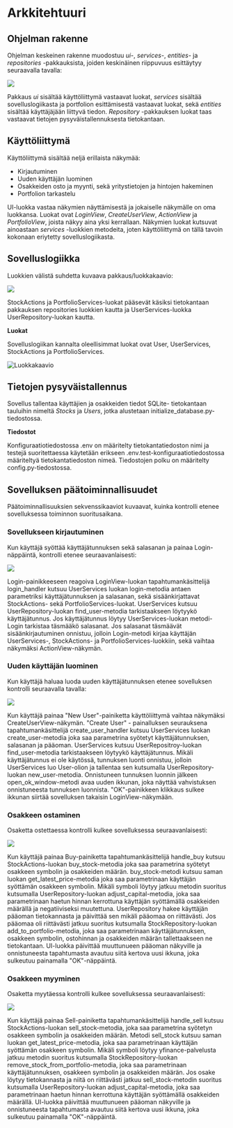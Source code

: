 # Arkkitehtuuri

## Ohjelman rakenne

Ohjelman keskeinen rakenne muodostuu _ui-_, _services-_, _entities-_ ja _repositories_ -pakkauksista, joiden keskinäinen riippuvuus esittäytyy seuraavalla tavalla:

![](./kuvat/pakkausrakenne.png)

Pakkaus _ui_ sisältää käyttöliittymä vastaavat luokat, _services_ sisältää sovelluslogiikasta ja portfolion esittämisestä vastaavat luokat, sekä _entities_ sisältää käyttäjäjään liittyvä tiedon. _Repository_ -pakkauksen luokat taas vastaavat tietojen pysyväistallennuksesta tietokantaan.

## Käyttöliittymä

Käyttöliittymä sisältää neljä erillaista näkymää:

- Kirjautuminen
- Uuden käyttäjän luominen
- Osakkeiden osto ja myynti, sekä yritystietojen ja hintojen hakeminen
- Portfolion tarkastelu

UI-luokka vastaa näkymien näyttämisestä ja jokaiselle näkymälle on oma luokkansa. Luokat ovat _LoginView_, _CreateUserView_, _ActionView_ ja _PortfolioView_, joista näkyy aina yksi kerrallaan. Näkymien luokat kutsuvat ainoastaan _services_ -luokkien metodeita, joten käyttöliittymä on tällä tavoin kokonaan eriytetty sovelluslogiikasta. 

## Sovelluslogiikka

Luokkien välistä suhdetta kuvaava pakkaus/luokkakaavio:

![](./kuvat/luokka_pakkaus_kaavio.png)

StockActions ja PortfolioServices-luokat pääsevät käsiksi tietokantaan pakkauksen repositories luokkien kautta ja UserServices-luokka UserRepository-luokan kautta.   

**Luokat**

Sovelluslogiikan kannalta oleellisimmat luokat ovat User, UserServices, StockActions ja PortfolioServices.

![Luokkakaavio](./kuvat/classes.png)

## Tietojen pysyväistallennus

Sovellus tallentaa käyttäjien ja osakkeiden tiedot SQLite- tietokantaan tauluihin nimeltä _Stocks_ ja _Users_, jotka alustetaan initialize_database.py-tiedostossa.

**Tiedostot**

Konfiguraatiotiedostossa .env on määritelty tietokantatiedoston nimi ja testejä suoritettaessa käytetään erikseen .env.test-konfiguraatiotiedostossa määriteltyä tietokantatiedoston nimeä. Tiedostojen polku on määritelty config.py-tiedostossa.

## Sovelluksen päätoiminnallisuudet

Päätoiminnallisuuksien sekvenssikaaviot kuvaavat, kuinka kontrolli etenee sovelluksessa toiminnon suoritusaikana.

### Sovellukseen kirjautuminen

Kun käyttäjä syöttää käyttäjätunnuksen sekä salasanan ja painaa Login-näppäintä, kontrolli etenee seuraavanlaisesti:

![](./kuvat/login_kontrolli.png)

Login-painikkeeseen reagoiva LoginView-luokan tapahtumankäsittelijä login_handler kutsuu UserServices luokan login-metodia antaen parametriksi käyttäjätunnuksen ja salasanan, sekä sisäänkirjattavat StockActions- sekä PortfolioServices-luokat. UserServices kutsuu UserRepository-luokan find_user-metodia tarkistaakseen löytyykö käyttäjätunnus. Jos käyttäjätunnus löytyy UserServices-luokan metodi-Login tarkistaa täsmääkö salasanat. Jos salasanat täsmäävät sisäänkirjautuminen onnistuu, jolloin Login-metodi kirjaa käyttäjän UserServices-, StockActions- ja PortfolioServices-luokkiin, sekä vaihtaa näkymäksi ActionView-näkymän.

### Uuden käyttäjän luominen

Kun käyttäjä haluaa luoda uuden käyttäjätunnuksen etenee sovelluksen kontrolli seuraavalla tavalla:

![](./kuvat/new_user_kontrolli.png)

Kun käyttäjä painaa "New User"-painiketta käyttöliittymä vaihtaa näkymäksi CreateUserView-näkymän. "Create User" - painalluksen seurauksena tapahtumankäsittelijä create_user_handler kutsuu UserServices luokan create_user-metodia joka saa parametrina syötetyt käyttäjätunnuksen, salasanan ja pääoman. UserServices kutsuu UserRepositroy-luokan find_user-metodia tarkistaakseen löytyykö käyttäjätunnus. Mikäli käyttäjätunnus ei ole käytössä, tunnuksen luonti onnistuu, jolloin UserServices luo User-olion ja tallentaa sen kutsumalla UserRepository-luokan new_user-metodia. Onnistuneen tunnuksen luonnin jälkeen open_ok_window-metodi avaa uuden ikkunan, joka näyttää vahvistuksen onnistuneesta tunnuksen luonnista. "OK"-painikkeen klikkaus sulkee ikkunan siirtää sovelluksen takaisin LoginView-näkymään.

### Osakkeen ostaminen

Osaketta ostettaessa kontrolli kulkee sovelluksessa seuraavanlaisesti:

![](./kuvat/buy_kontrolli.png)

Kun käyttäjä painaa Buy-painiketta tapahtumankäsittelijä handle_buy kutsuu StockActions-luokan buy_stock-metodia joka saa parametrina syötetyt osakkeen symbolin ja osakkeiden määrän. buy_stock-metodi kutsuu saman luokan get_latest_price-metodia joka saa parametrinaan käyttäjän syöttämän osakkeen symbolin. Mikäli symboli löytyy jatkuu metodin suoritus kutsumalla UserRepository-luokan adjust_capital-metodia, joka saa parametrinaan haetun hinnan kerrottuna käyttäjän syöttämällä osakkeiden määrällä ja negatiiviseksi muutettuna. UserRepository hakee käyttäjän pääoman tietokannasta ja päivittää sen mikäli pääomaa on riittävästi. Jos pääomaa oli riittävästi jatkuu suoritus kutsumalla StockRepository-luokan add_to_portfolio-metodia, joka saa parametrinaan käyttäjätunnuksen, osakkeen symbolin, ostohinnan ja osakkeiden määrän tallettaakseen ne tietokantaan. UI-luokka päivittää muuttunueen pääoman näkyville ja onnistuneesta tapahtumasta avautuu siitä kertova uusi ikkuna, joka sulkeutuu painamalla "OK"-näppäintä.

### Osakkeen myyminen

Osaketta myytäessa kontrolli kulkee sovelluksessa seuraavanlaisesti:

![](./kuvat/sell_control.png)

Kun käyttäjä painaa Sell-painiketta tapahtumankäsittelijä handle_sell kutsuu StockActions-luokan sell_stock-metodia, joka saa parametrina syötetyn osakkeen symbolin ja osakkeiden määrän. Metodi sell_stock kutsuu saman luokan get_latest_price-metodia, joka saa parametrinaan käyttäjän syöttämän osakkeen symbolin. Mikäli symboli löytyy yfinance-palvelusta jatkuu metodin suoritus kutsumalla StockRepository-luokan remove_stock_from_portfolio-metodia, joka saa parametrinaan käyttäjätunnuksen, osakkeen symbolin ja osakkeiden määrän. Jos osake löytyy tietokannasta ja niitä on riittävästi jatkuu sell_stock-metodin suoritus kutsumalla UserRepository-luokan adjust_capital-metodia, joka saa parametrinaan haetun hinnan kerrottuna käyttäjän syöttämällä osakkeiden määrällä. UI-luokka päivittää muuttunueen pääoman näkyville ja onnistuneesta tapahtumasta avautuu siitä kertova uusi ikkuna, joka sulkeutuu painamalla "OK"-näppäintä.


